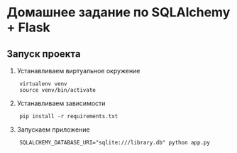 # Домашнее задание по SQLAlchemy + Flask

## Запуск проекта

1. Устанавливаем виртуальное окружение

```
    virtualenv venv
    source venv/bin/activate
```

2. Устанавливаем зависимости

```
    pip install -r requirements.txt
```

3. Запускаем приложение

```
    SQLALCHEMY_DATABASE_URI="sqlite:///library.db" python app.py
```
